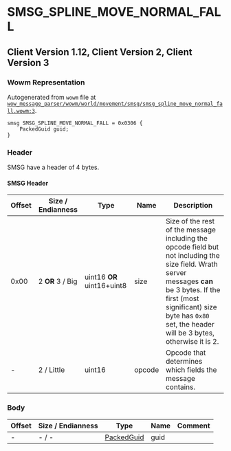 # SMSG_SPLINE_MOVE_NORMAL_FALL

## Client Version 1.12, Client Version 2, Client Version 3

### Wowm Representation

Autogenerated from `wowm` file at [`wow_message_parser/wowm/world/movement/smsg/smsg_spline_move_normal_fall.wowm:3`](https://github.com/gtker/wow_messages/tree/main/wow_message_parser/wowm/world/movement/smsg/smsg_spline_move_normal_fall.wowm#L3).
```rust,ignore
smsg SMSG_SPLINE_MOVE_NORMAL_FALL = 0x0306 {
    PackedGuid guid;
}
```
### Header

SMSG have a header of 4 bytes.

#### SMSG Header

| Offset | Size / Endianness | Type   | Name   | Description |
| ------ | ----------------- | ------ | ------ | ----------- |
| 0x00   | 2 **OR** 3 / Big           | uint16 **OR** uint16+uint8 | size | Size of the rest of the message including the opcode field but not including the size field. Wrath server messages **can** be 3 bytes. If the first (most significant) size byte has `0x80` set, the header will be 3 bytes, otherwise it is 2.|
| -      | 2 / Little| uint16 | opcode | Opcode that determines which fields the message contains. |

### Body

| Offset | Size / Endianness | Type | Name | Comment |
| ------ | ----------------- | ---- | ---- | ------- |
| - | - / - | [PackedGuid](../types/packed-guid.md) | guid |  |

